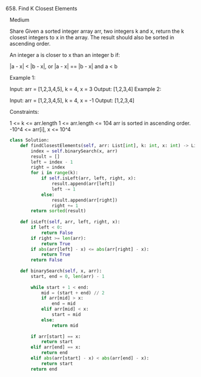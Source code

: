 658. Find K Closest Elements

Medium

Share
Given a sorted integer array arr, two integers k and x, return the k closest integers to x in the array. The result should also be sorted in ascending order.

An integer a is closer to x than an integer b if:

|a - x| < |b - x|, or
|a - x| == |b - x| and a < b
 

Example 1:

Input: arr = [1,2,3,4,5], k = 4, x = 3
Output: [1,2,3,4]
Example 2:

Input: arr = [1,2,3,4,5], k = 4, x = -1
Output: [1,2,3,4]
 

Constraints:

1 <= k <= arr.length
1 <= arr.length <= 104
arr is sorted in ascending order.
-10^4 <= arr[i], x <= 10^4

```python
class Solution:
    def findClosestElements(self, arr: List[int], k: int, x: int) -> List[int]:
        index = self.binarySearch(x, arr)
        result = []
        left = index - 1
        right = index
        for i in range(k):
            if self.isLeft(arr, left, right, x):
                result.append(arr[left])
                left -= 1
            else:
                result.append(arr[right])
                right += 1
        return sorted(result)
            
    def isLeft(self, arr, left, right, x):
        if left < 0:
            return False
        if right >= len(arr):
            return True
        if abs(arr[left] - x) <= abs(arr[right] - x):
            return True
        return False
        
    def binarySearch(self, x, arr):
        start, end = 0, len(arr) - 1 
        
        while start + 1 < end:
            mid = (start + end) // 2
            if arr[mid] > x:
                end = mid
            elif arr[mid] < x:
                start = mid
            else:
                return mid
            
        if arr[start] == x:
            return start
        elif arr[end] == x:
            return end 
        elif abs(arr[start] - x) < abs(arr[end] - x):
            return start
        return end
```